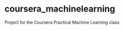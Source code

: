 coursera_machinelearning
========================

Project for the Coursera Practical Machine Learning class
